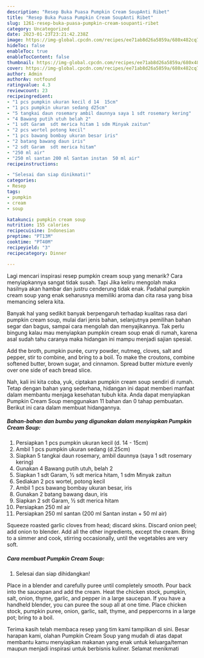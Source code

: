 ```yaml
---
description: "Resep Buka Puasa Pumpkin Cream SoupAnti Ribet"
title: "Resep Buka Puasa Pumpkin Cream SoupAnti Ribet"
slug: 1261-resep-buka-puasa-pumpkin-cream-soupanti-ribet
category: Uncategorized
date: 2023-01-23T23:21:42.238Z
image: https://img-global.cpcdn.com/recipes/ee71ab8d26a5859a/680x482cq70/pumpkin-cream-soup-foto-resep-utama.jpg
hideToc: false
enableToc: true
enableTocContent: false
thumbnail: https://img-global.cpcdn.com/recipes/ee71ab8d26a5859a/680x482cq70/pumpkin-cream-soup-foto-resep-utama.jpg
cover: https://img-global.cpcdn.com/recipes/ee71ab8d26a5859a/680x482cq70/pumpkin-cream-soup-foto-resep-utama.jpg
author: Admin
authorAv: notfound
ratingvalue: 4.3
reviewcount: 23
recipeingredient:
- "1 pcs pumpkin ukuran kecil d 14  15cm"
- "1 pcs pumpkin ukuran sedang d25cm"
- "5 tangkai daun rosemary ambil daunnya saya 1 sdt rosemary kering"
- "4 Bawang putih utuh belah 2"
- "1 sdt Garam  sdt merica hitam 1 sdm Minyak zaitun"
- "2 pcs wortel potong kecil"
- "1 pcs bawang bombay ukuran besar iris"
- "2 batang bawang daun iris"
- "2 sdt Garam  sdt merica hitam"
- "250 ml air"
- "250 ml santan 200 ml Santan instan  50 ml air"
recipeinstructions:

- "Selesai dan siap dinikmati!"
categories:
- Resep
tags:
- pumpkin
- cream
- soup

katakunci: pumpkin cream soup 
nutrition: 155 calories
recipecuisine: Indonesian
preptime: "PT13M"
cooktime: "PT40M"
recipeyield: "3"
recipecategory: Dinner

---
```



Lagi mencari inspirasi resep pumpkin cream soup yang menarik? Cara menyiapkannya sangat tidak susah. Tapi Jika keliru mengolah maka hasilnya akan hambar dan justru cenderung tidak enak. Padahal pumpkin cream soup yang enak seharusnya memiliki aroma dan cita rasa yang bisa memancing selera kita.


Banyak hal yang sedikit banyak berpengaruh terhadap kualitas rasa dari pumpkin cream soup, mulai dari jenis bahan, selanjutnya pemilihan bahan segar dan bagus, sampai cara mengolah dan menyajikannya. Tak perlu bingung kalau mau menyiapkan pumpkin cream soup enak di rumah, karena asal sudah tahu caranya maka hidangan ini mampu menjadi sajian spesial.

Add the broth, pumpkin purée, curry powder, nutmeg, cloves, salt and pepper, stir to combine, and bring to a boil. To make the croutons, combine softened butter, brown sugar, and cinnamon. Spread butter mixture evenly over one side of each bread slice.


Nah, kali ini kita coba, yuk, ciptakan pumpkin cream soup sendiri di rumah. Tetap dengan bahan yang sederhana, hidangan ini dapat memberi manfaat dalam membantu menjaga kesehatan tubuh kita. Anda dapat menyiapkan Pumpkin Cream Soup menggunakan 11 bahan dan 0 tahap pembuatan. Berikut ini cara dalam membuat hidangannya.

<!--inarticleads1-->

##### Bahan-bahan dan bumbu yang digunakan dalam menyiapkan Pumpkin Cream Soup:

1. Persiapkan 1 pcs pumpkin ukuran kecil (d. 14 - 15cm)
1. Ambil 1 pcs pumpkin ukuran sedang (d.25cm)
1. Siapkan 5 tangkai daun rosemary, ambil daunnya (saya 1 sdt rosemary kering)
1. Gunakan 4 Bawang putih utuh, belah 2
1. Siapkan 1 sdt Garam, ½ sdt merica hitam, 1 sdm Minyak zaitun
1. Sediakan 2 pcs wortel, potong kecil
1. Ambil 1 pcs bawang bombay ukuran besar, iris
1. Gunakan 2 batang bawang daun, iris
1. Siapkan 2 sdt Garam, ½ sdt merica hitam
1. Persiapkan 250 ml air
1. Persiapkan 250 ml santan (200 ml Santan instan + 50 ml air)


Squeeze roasted garlic cloves from head; discard skins. Discard onion peel; add onion to blender. Add all the other ingredients, except the cream. Bring to a simmer and cook, stirring occasionally, until the vegetables are very soft. 

<!--inarticleads2-->

##### Cara membuat Pumpkin Cream Soup:


1. Selesai dan siap dihidangkan!

Place in a blender and carefully puree until completely smooth. Pour back into the saucepan and add the cream. Heat the chicken stock, pumpkin, salt, onion, thyme, garlic, and pepper in a large saucepan. If you have a handheld blender, you can puree the soup all at one time. Place chicken stock, pumpkin puree, onion, garlic, salt, thyme, and peppercorns in a large pot; bring to a boil. 

Terima kasih telah membaca resep yang tim kami tampilkan di sini. Besar harapan kami, olahan Pumpkin Cream Soup yang mudah di atas dapat membantu kamu menyiapkan makanan yang enak untuk keluarga/teman maupun menjadi inspirasi untuk berbisnis kuliner. Selamat menikmati

